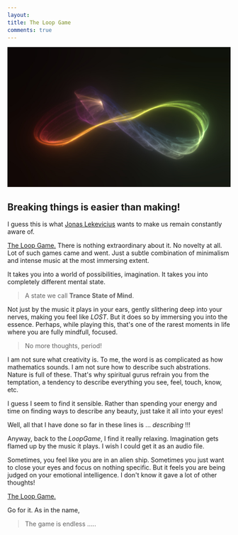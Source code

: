 ```yaml
---
layout: 
title: The Loop Game 
comments: true
---
```


<img src="../public/infinity.jpg" alt="Infinity, a loop.">

## Breaking things is easier than making!

I guess this is what [Jonas Lekevicius](https://lekevicius.com/) wants to make us remain constantly aware of.

[The Loop Game.](http://loopgame.co/) There is nothing extraordinary about it. No novelty at all. Lot of such games came and went. Just a subtle combination of minimalism and intense music at the most immersing extent. 

It takes you into a world of possibilities, imagination. It takes you into completely different mental state.

> A state we call **Trance State of Mind**. 

Not just by the music it plays in your ears, gently slithering deep into your nerves, making you feel like *LOST*. But it does so by immersing you into the essence. Perhaps, while playing this, that's one of the rarest moments in life where you are fully mindfull, focused. 

> No more thoughts, period!

I am not sure what creativity is. To me, the word is as complicated as how mathematics sounds. I am not sure how to describe such abstrations. Nature is full of these. That's why spiritual gurus refrain you from the temptation, a tendency to describe everything you see, feel, touch, know, etc.

I guess I seem to find it sensible. Rather than spending your energy and time on finding ways to describe any beauty, just take it all into your eyes!

Well, all that I have done so far in these lines is ... *describing* !!!

Anyway, back to the *LoopGame*, I find it really relaxing. Imagination gets flamed up by the music it plays. I wish I could get it as an audio file.

Sometimes, you feel like you are in an alien ship. Sometimes you just want to close your eyes and focus on nothing specific. But it feels you are being judged on your emotional intelligence. I don't know it gave a lot of other thoughts!

[The Loop Game.](http://loopgame.co/)
 
Go for it. As in the name, 

> The game is endless .....
